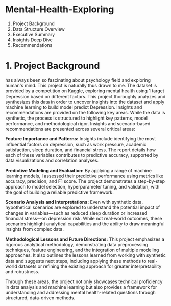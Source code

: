 # Mental-Health-Exploring

1. Project Background
2. Data Structure Overview
3. Executive Summary
4. Insights Deep Dive
5. Recommendations

# 1. Project Background
 has always been so fascinating about psychology field and exploring human's mind. This project is naturally thus drawn to me. The dataset is provided by a competition on Kaggle, exploring mental health using 1 target Depression based on different factors. This project thoroughly analyzes and synthesizes this data in order to uncover insights into the dataset and apply machine learning to build model predict Depression.
Insights and recommendations are provided on the following key areas. While the data is synthetic, the process is structured to highlight key patterns, model performance, and methodological rigor. Insights and scenario-based recommendations are presented across several critical areas:

 **Feature Importance and Patterns:**
Insights include identifying the most influential factors on depression, such as work pressure, academic satisfaction, sleep duration, and financial stress. The report details how each of these variables contributes to predictive accuracy, supported by data visualizations and correlation analyses.

 **Predictive Modeling and Evaluation:**
By applying a range of machine learning models, I assessed their predictive performance using metrics like accuracy, precision, and F1 score. The project demonstrates a step-by-step approach to model selection, hyperparameter tuning, and validation, with the goal of building a reliable predictive framework.

 **Scenario Analysis and Interpretations:**
Even with synthetic data, hypothetical scenarios are explored to understand the potential impact of changes in variables—such as reduced sleep duration or increased financial stress—on depression risk. While not real-world outcomes, these scenarios highlight analytical capabilities and the ability to draw meaningful insights from complex data.

 **Methodological Lessons and Future Directions:**
This project emphasizes a rigorous analytical methodology, demonstrating data preprocessing techniques, feature engineering, and the integration of multiple modeling approaches. It also outlines the lessons learned from working with synthetic data and suggests next steps, including applying these methods to real-world datasets or refining the existing approach for greater interpretability and robustness.

Through these areas, the project not only showcases technical proficiency in data analysis and machine learning but also provides a framework for understanding and addressing mental health-related questions through structured, data-driven methods.
